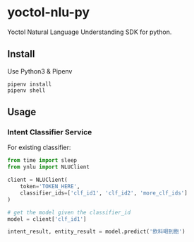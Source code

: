 # yoctol-nlu-py
Yoctol Natural Language Understanding SDK for python.

## Install
Use Python3 & Pipenv
```
pipenv install
pipenv shell
```

## Usage

### Intent Classifier Service

For existing classifier:
```python
from time import sleep
from ynlu import NLUClient

client = NLUClient(
    token='TOKEN_HERE',
    classifier_ids=['clf_id1', 'clf_id2', 'more_clf_ids']
)

# get the model given the classifier_id
model = client['clf_id1']

intent_result, entity_result = model.predict('飲料喝到飽')

```
